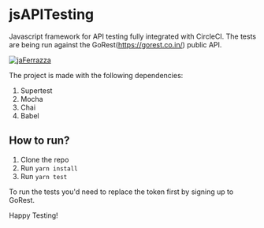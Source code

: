 # jsAPITesting
Javascript framework for API testing fully integrated with CircleCI. The tests are being run against the GoRest(https://gorest.co.in/) public API. 

[![jaFerrazza](https://circleci.com/gh/jaFerrazza/jsAPITesting.svg?style=shield)](https://app.circleci.com/pipelines/github/jaFerrazza/jsAPITesting)

The project is made with the following dependencies: 

1. Supertest
2. Mocha
3. Chai
4. Babel

## How to run? 

1. Clone the repo
2. Run `yarn install` 
3. Run `yarn test` 

To run the tests you'd need to replace the token first by signing up to GoRest. 

Happy Testing! 
